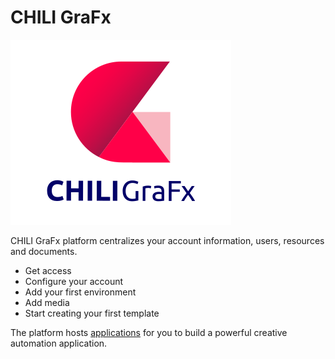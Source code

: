 # CHILI GraFx

![svg_icon](../assets/CHILI_LOGOS_OK-03.svg)

CHILI GraFx platform centralizes your account information, users, resources and documents.

- Get access
- Configure your account
- Add your first environment
- Add media
- Start creating your first template

The platform hosts [applications](applications/overview/) for you to build a powerful creative automation application.